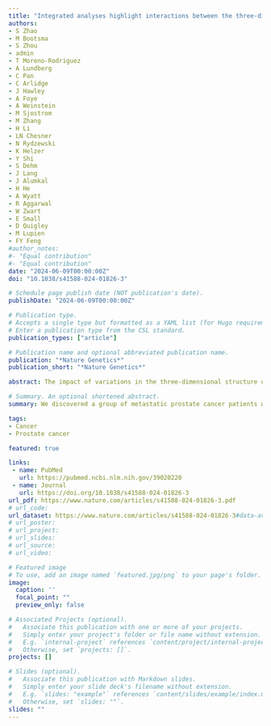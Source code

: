 ```yaml
---
title: "Integrated analyses highlight interactions between the three-dimensional genome and DNA, RNA and epigenomic alterations in metastatic prostate cancer"
authors:
- S Zhao
- M Bootsma
- S Zhou
- admin
- T Moreno-Rodriguez
- A Lundberg
- C Pan
- C Arlidge
- J Hawley
- A Foye
- A Weinstein
- M Sjostrom
- M Zhang
- H Li
- LN Chesner
- N Rydzewski
- K Helzer
- Y Shi
- S Dehm
- J Lang
- J Alumkal
- H He
- A Wyatt
- R Aggarwal
- W Zwart
- E Small
- D Quigley
- M Lupien
- FY Feng
#author_notes:
#- "Equal contribution"
#- "Equal contribution"
date: "2024-06-09T00:00:00Z"
doi: "10.1038/s41588-024-01826-3"

# Schedule page publish date (NOT publication's date).
publishDate: "2024-06-09T00:00:00Z"

# Publication type.
# Accepts a single type but formatted as a YAML list (for Hugo requirements).
# Enter a publication type from the CSL standard.
publication_types: ["article"]

# Publication name and optional abbreviated publication name.
publication: "*Nature Genetics*"
publication_short: "*Nature Genetics*"

abstract: The impact of variations in the three-dimensional structure of the genome has been recognized, but solid cancer tissue studies are limited. Here, we performed integrated deep Hi-C sequencing with matched whole-genome sequencing, whole-genome bisulfite sequencing, 5-hydroxymethylcytosine (5hmC) sequencing and RNA sequencing across a cohort of 80 biopsy samples from patients with metastatic castration-resistant prostate cancer. Dramatic differences were present in gene expression, 5-methylcytosine/5hmC methylation and in structural variation versus mutation rate between A and B (open and closed) chromatin compartments. A subset of tumors exhibited depleted regional chromatin contacts at the AR locus, linked to extrachromosomal circular DNA (ecDNA) and worse response to AR signaling inhibitors. We also identified topological subtypes associated with stark differences in methylation structure, gene expression and prognosis. Our data suggested that DNA interactions may predispose to structural variant formation, exemplified by the recurrent TMPRSS2–ERG fusion. This comprehensive integrated sequencing effort represents a unique clinical tumor resource.

# Summary. An optional shortened abstract.
summary: We discovered a group of metastatic prostate cancer patients with lower levels of DNA-DNA interactions around the Androgen Receptor (AR) gene, the main driver of prostate cancer. Interestingly, this group had an abundance of circular DNA outside of the chromosomes (extrachromosomal circular DNA (ecDNA)) that included parts of the AR gene resulting in AR gene amplification and become very active, which might explain why their cancer was resistant to treatment.

tags:
- Cancer
- Prostate cancer

featured: true

links:
 - name: PubMed
   url: https://pubmed.ncbi.nlm.nih.gov/39020220
 - name: Journal
   url: https://doi.org/10.1038/s41588-024-01826-3
url_pdf: https://www.nature.com/articles/s41588-024-01826-3.pdf
# url_code: 
url_dataset: https://www.nature.com/articles/s41588-024-01826-3#data-availability
# url_poster: 
# url_project: 
# url_slides: 
# url_source: 
# url_video: 

# Featured image
# To use, add an image named `featured.jpg/png` to your page's folder. 
image:
  caption: ''
  focal_point: ""
  preview_only: false

# Associated Projects (optional).
#   Associate this publication with one or more of your projects.
#   Simply enter your project's folder or file name without extension.
#   E.g. `internal-project` references `content/project/internal-project/index.md`.
#   Otherwise, set `projects: []`.
projects: []

# Slides (optional).
#   Associate this publication with Markdown slides.
#   Simply enter your slide deck's filename without extension.
#   E.g. `slides: "example"` references `content/slides/example/index.md`.
#   Otherwise, set `slides: ""`.
slides: ""
---
```

